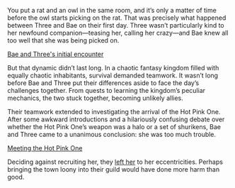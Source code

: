<!-- title: Friends (?) -->
<!-- relationship: Alliance -->

You put a rat and an owl in the same room, and it’s only a matter of time before the owl starts picking on the rat. That was precisely what happened between Three and Bae on their first day. Three wasn’t particularly kind to her newfound companion—teasing her, calling her crazy—and Bae knew all too well that she was being picked on.

[Bae and Three's initial encounter](#embed:https://www.youtube.com/live/vuij6YTMIzw?t=3422)

But that dynamic didn’t last long. In a chaotic fantasy kingdom filled with equally chaotic inhabitants, survival demanded teamwork. It wasn’t long before Bae and Three put their differences aside to face the day’s challenges together. From quests to learning the kingdom’s peculiar mechanics, the two stuck together, becoming unlikely allies.

Their teamwork extended to investigating the arrival of the Hot Pink One. After some awkward introductions and a hilariously confusing debate over whether the Hot Pink One’s weapon was a halo or a set of shurikens, Bae and Three came to a unanimous conclusion: she was too much trouble.

[Meeting the Hot Pink One](#embed:https://www.youtube.com/live/vuij6YTMIzw?feature=shared&t=6025)

Deciding against recruiting her, they [left her](https://www.youtube.com/live/vuij6YTMIzw?feature=shared&t=6319) to her eccentricities. Perhaps bringing the town loony into their guild would have done more harm than good.

